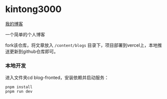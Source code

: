 # kintong3000

[我的博客](https://kintong3000-me.vercel.app/)

一个简单的个人博客



fork该仓库，将文章放入 `/content/blogs` 目录下，项目部署到vercel上，本地推送更新到github仓库即可。




### 本地开发
进入文件夹cd blog-fronted，安装依赖并启动服务：
```shell
pnpm install
pnpm run dev
```
